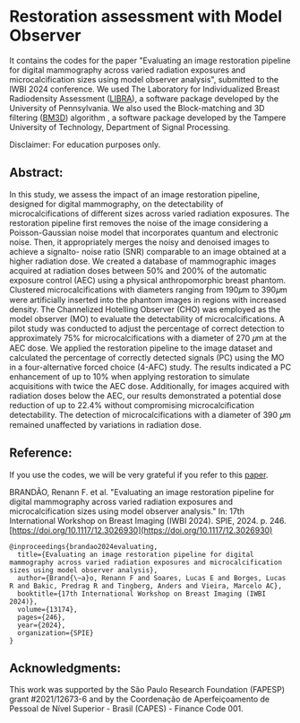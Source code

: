 # Restoration assessment with Model Observer

It contains the codes for the paper "Evaluating an image restoration pipeline for digital mammography across varied radiation exposures and microcalcification sizes using model observer analysis", submitted to the IWBI 2024 conference. 
We used The Laboratory for Individualized Breast Radiodensity Assessment ([LIBRA](https://www.med.upenn.edu/sbia/libra.html)), a software package developed by the University of Pennsylvania. 
We also used the Block-matching and 3D filtering ([BM3D](https://webpages.tuni.fi/foi/GCF-BM3D/)) algorithm , a software package developed by the Tampere University of Technology, Department of Signal Processing. 

Disclaimer: For education purposes only.

## Abstract:
In this study, we assess the impact of an image restoration pipeline, designed for digital mammography, on the detectability of microcalcifications of different sizes across varied radiation exposures. The restoration pipeline first removes the noise of the image considering a Poisson-Gaussian noise model that incorporates quantum and electronic noise. Then, it appropriately merges the noisy and denoised images to achieve a signalto- noise ratio (SNR) comparable to an image obtained at a higher radiation dose. We created a database of mammographic images acquired at radiation doses between 50% and 200% of the automatic exposure control (AEC) using a physical anthropomorphic breast phantom. Clustered microcalcifications with diameters ranging from 190𝜇m to 390𝜇m were artificially inserted into the phantom images in regions with increased density. The Channelized Hotelling Observer (CHO) was employed as the model observer (MO) to evaluate the detectability of microcalcifications. A pilot study was conducted to adjust the percentage of correct detection to approximately 75% for microcalcifications with a diameter of 270 𝜇m at the AEC dose. We applied the restoration pipeline to the image dataset and calculated the percentage of correctly detected signals (PC) using the MO in a four-alternative forced choice (4-AFC) study. The results indicated a PC enhancement of up to 10% when applying restoration to simulate acquisitions with twice the AEC dose. Additionally, for images acquired with radiation doses below the AEC, our results demonstrated a potential dose reduction of up to 22.4% without compromising microcalcification detectability. The detection of microcalcifications with a diameter of 390 𝜇m remained unaffected by variations in radiation dose.

## Reference:

If you use the codes, we will be very grateful if you refer to this [paper](https://doi.org/10.1117/12.3026930).

BRANDÃO, Renann F. et al. "Evaluating an image restoration pipeline for digital mammography across varied radiation exposures and microcalcification sizes using model observer analysis." In: 17th International Workshop on Breast Imaging (IWBI 2024). SPIE, 2024. p. 246. [https://doi.org/10.1117/12.3026930](https://doi.org/10.1117/12.3026930)

```
@inproceedings{brandao2024evaluating,
  title={Evaluating an image restoration pipeline for digital mammography across varied radiation exposures and microcalcification sizes using model observer analysis},
  author={Brand{\~a}o, Renann F and Soares, Lucas E and Borges, Lucas R and Bakic, Predrag R and Tingberg, Anders and Vieira, Marcelo AC},
  booktitle={17th International Workshop on Breast Imaging (IWBI 2024)},
  volume={13174},
  pages={246},
  year={2024},
  organization={SPIE}
}
```

## Acknowledgments:
This work was supported by the São Paulo Research Foundation (FAPESP) grant #2021/12673-6 and by the Coordenação de Aperfeiçoamento de Pessoal de Nível Superior - Brasil (CAPES) - Finance Code 001.
